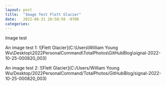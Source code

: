 ```yaml
---
layout: post
title:  "Image Test Flett Glacier"
date:   2022-08-31 20:58:58 -0700
categories: 
---
```

Image test


An image test 1: ![Flett Glacier](C:\Users\William Young Wu\Desktop\2022PersonalCommand\TotalPhotos\GitHubBlog\signal-2022-10-25-000820_003)

An image test 2: ![Flett Glacier](C:/Users/William Young Wu/Desktop/2022PersonalCommand/TotalPhotos/GitHubBlog/signal-2022-10-25-000820_003)


